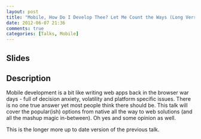 ```yaml
---
layout: post
title: "Mobile, How Do I Develop Thee? Let Me Count the Ways (Long Version)"
date: 2012-06-07 21:36
comments: true
categories: [Talks, Mobile]
---
```


## Slides

<script async class="speakerdeck-embed" data-id="4fcf26728a589b001f0040e8" data-ratio="1.3333333333333333" src="//speakerdeck.com/assets/embed.js"></script>

## Description

Mobile development is a bit like writing web apps back in the browser war days - full of decision anxiety, volatility and platform specific issues. There is no one true answer yet most people think there should be. This talk will cover the popular(ish) options from native all the way to web solutions (and all the mashup magic in-between). Oh yes and some opinion as well.

This is the longer more up to date version of the previous talk.